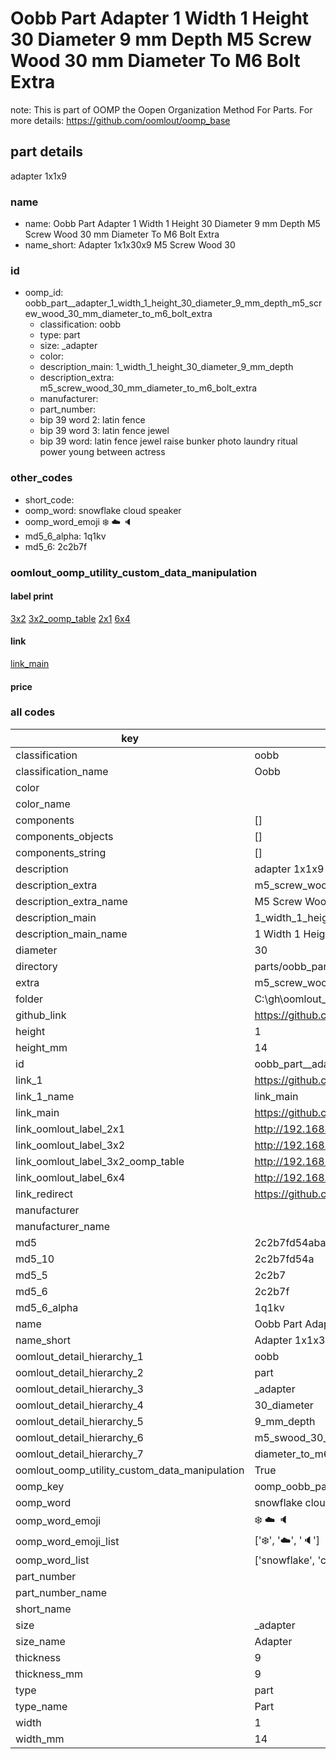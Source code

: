 # Oobb Part  Adapter 1 Width 1 Height 30 Diameter 9 mm Depth M5 Screw Wood 30 mm Diameter To M6 Bolt Extra  

note: This is part of OOMP the Oopen Organization Method For Parts. For more details: https://github.com/oomlout/oomp_base

##  part details
  



 adapter 1x1x9



### name
* name: Oobb Part  Adapter 1 Width 1 Height 30 Diameter 9 mm Depth M5 Screw Wood 30 mm Diameter To M6 Bolt Extra
* name_short: Adapter 1x1x30x9 M5 Screw Wood 30
### id
* oomp_id: oobb_part__adapter_1_width_1_height_30_diameter_9_mm_depth_m5_screw_wood_30_mm_diameter_to_m6_bolt_extra
  * classification: oobb
  * type: part
  * size: _adapter
  * color: 
  * description_main: 1_width_1_height_30_diameter_9_mm_depth
  * description_extra: m5_screw_wood_30_mm_diameter_to_m6_bolt_extra
  * manufacturer: 
  * part_number: 
  * bip 39 word 2: latin fence
  * bip 39 word 3: latin fence jewel
  * bip 39 word: latin fence jewel raise bunker photo laundry ritual power young between actress

### other_codes
* short_code: 
* oomp_word: snowflake cloud speaker
* oomp_word_emoji :snowflake: :cloud: :speaker:
* md5_6_alpha: 1q1kv
* md5_6: 2c2b7f






### oomlout_oomp_utility_custom_data_manipulation
#### label print
[3x2](http://192.168.1.245:1112/?label=oomp%201q1kv)
[3x2_oomp_table](http://192.168.1.108:1112/?label=oomp%201q1kv)
[2x1](http://192.168.1.242:1112/?label=oomp%201q1kv)
[6x4](http://192.168.1.55:1112/?label=oomp%201q1kv)    

#### link

[link_main](https://github.com/oomlout/oomlout_oobb_version_4_generated_parts/tree/main/navigation_oomp/oobb/part/_adapter/1_width_1_height_30_diameter_9_mm_depth/m5_screw_wood_30_mm_diameter_to_m6_bolt_extra/part)                              

#### price







### all codes 
| key | value |  
| --- | --- |  
| classification | oobb |  
| classification_name | Oobb |  
| color |  |  
| color_name |  |  
| components | [] |  
| components_objects | [] |  
| components_string | [] |  
| description |  adapter 1x1x9 |  
| description_extra | m5_screw_wood_30_mm_diameter_to_m6_bolt_extra |  
| description_extra_name | M5 Screw Wood 30 mm Diameter To M6 Bolt Extra |  
| description_main | 1_width_1_height_30_diameter_9_mm_depth |  
| description_main_name | 1 Width 1 Height 30 Diameter 9 mm Depth |  
| diameter | 30 |  
| directory | parts/oobb_part__adapter_1_width_1_height_30_diameter_9_mm_depth_m5_screw_wood_30_mm_diameter_to_m6_bolt_extra |  
| extra | m5_screw_wood_30_mm_diameter_to_m6_bolt |  
| folder | C:\gh\oomlout_oobb_version_4_generated_parts\parts\oobb_part__adapter_1_width_1_height_30_diameter_9_mm_depth_m5_screw_wood_30_mm_diameter_to_m6_bolt_extra |  
| github_link | https://github.com/oomlout/oomlout_oomp_part_src/tree/main/parts/oobb_part__adapter_1_width_1_height_30_diameter_9_mm_depth_m5_screw_wood_30_mm_diameter_to_m6_bolt_extra |  
| height | 1 |  
| height_mm | 14 |  
| id | oobb_part__adapter_1_width_1_height_30_diameter_9_mm_depth_m5_screw_wood_30_mm_diameter_to_m6_bolt_extra |  
| link_1 | https://github.com/oomlout/oomlout_oobb_version_4_generated_parts/tree/main/navigation_oomp/oobb/part/_adapter/1_width_1_height_30_diameter_9_mm_depth/m5_screw_wood_30_mm_diameter_to_m6_bolt_extra/part |  
| link_1_name | link_main |  
| link_main | https://github.com/oomlout/oomlout_oobb_version_4_generated_parts/tree/main/navigation_oomp/oobb/part/_adapter/1_width_1_height_30_diameter_9_mm_depth/m5_screw_wood_30_mm_diameter_to_m6_bolt_extra/part |  
| link_oomlout_label_2x1 | http://192.168.1.242:1112/?label=oomp%201q1kv |  
| link_oomlout_label_3x2 | http://192.168.1.245:1112/?label=oomp%201q1kv |  
| link_oomlout_label_3x2_oomp_table | http://192.168.1.108:1112/?label=oomp%201q1kv |  
| link_oomlout_label_6x4 | http://192.168.1.55:1112/?label=oomp%201q1kv |  
| link_redirect | https://github.com/oomlout/oomlout_oobb_version_4_generated_parts/tree/main/parts/oobb__adapter_01_01_30_09_ex_m5_screw_wood_30_mm_diameter_to_m6_bolt |  
| manufacturer |  |  
| manufacturer_name |  |  
| md5 | 2c2b7fd54aba8fb68e8f3b12efd543eb |  
| md5_10 | 2c2b7fd54a |  
| md5_5 | 2c2b7 |  
| md5_6 | 2c2b7f |  
| md5_6_alpha | 1q1kv |  
| name | Oobb Part  Adapter 1 Width 1 Height 30 Diameter 9 mm Depth M5 Screw Wood 30 mm Diameter To M6 Bolt Extra |  
| name_short | Adapter 1x1x30x9 M5 Screw Wood 30 |  
| oomlout_detail_hierarchy_1 | oobb |  
| oomlout_detail_hierarchy_2 | part |  
| oomlout_detail_hierarchy_3 | _adapter |  
| oomlout_detail_hierarchy_4 | 30_diameter |  
| oomlout_detail_hierarchy_5 | 9_mm_depth |  
| oomlout_detail_hierarchy_6 | m5_swood_30_mm |  
| oomlout_detail_hierarchy_7 | diameter_to_m6_bolt_extra |  
| oomlout_oomp_utility_custom_data_manipulation | True |  
| oomp_key | oomp_oobb_part__adapter_1_width_1_height_30_diameter_9_mm_depth_m5_screw_wood_30_mm_diameter_to_m6_bolt_extra |  
| oomp_word | snowflake cloud speaker |  
| oomp_word_emoji | :snowflake: :cloud: :speaker: |  
| oomp_word_emoji_list | [':snowflake:', ':cloud:', ':speaker:'] |  
| oomp_word_list | ['snowflake', 'cloud', 'speaker'] |  
| part_number |  |  
| part_number_name |  |  
| short_name |  |  
| size | _adapter |  
| size_name |  Adapter |  
| thickness | 9 |  
| thickness_mm | 9 |  
| type | part |  
| type_name | Part |  
| width | 1 |  
| width_mm | 14 |  
